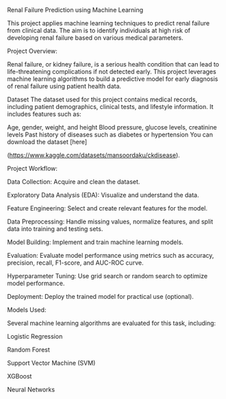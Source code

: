 Renal Failure Prediction using Machine Learning

This project applies machine learning techniques to predict renal failure from clinical data. The aim is to identify individuals at high risk of developing renal failure based on various medical parameters.

Project Overview:

Renal failure, or kidney failure, is a serious health condition that can lead to life-threatening complications if not detected early. This project leverages machine learning algorithms to build a predictive model for early diagnosis of renal failure using patient health data.

Dataset
The dataset used for this project contains medical records, including patient demographics, clinical tests, and lifestyle information. It includes features such as:

Age, gender, weight, and height
Blood pressure, glucose levels, creatinine levels
Past history of diseases such as diabetes or hypertension
You can download the dataset [here]

(https://www.kaggle.com/datasets/mansoordaku/ckdisease).

Project Workflow:

Data Collection: Acquire and clean the dataset.

Exploratory Data Analysis (EDA): Visualize and understand the data.

Feature Engineering: Select and create relevant features for the model.

Data Preprocessing: Handle missing values, normalize features, and split data into training and testing sets.

Model Building: Implement and train machine learning models.

Evaluation: Evaluate model performance using metrics such as accuracy, precision, recall, F1-score, and AUC-ROC curve.

Hyperparameter Tuning: Use grid search or random search to optimize model performance.

Deployment: Deploy the trained model for practical use (optional).

Models Used:

Several machine learning algorithms are evaluated for this task, including:

Logistic Regression

Random Forest

Support Vector Machine (SVM)

XGBoost

Neural Networks
